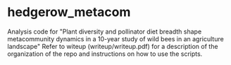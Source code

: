 # hedgerow_metacom
Analysis code for "Plant diversity and pollinator diet breadth shape metacommunity dynamics in a 10-year study of wild bees in an agriculture landscape" 
Refer to witeup (writeup/writeup.pdf) for a description of the organization of the repo and instructions on how to use the scripts. 
